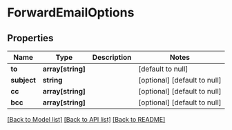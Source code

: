 # ForwardEmailOptions

## Properties
Name | Type | Description | Notes
------------ | ------------- | ------------- | -------------
**to** | **array[string]** |  | [default to null]
**subject** | **string** |  | [optional] [default to null]
**cc** | **array[string]** |  | [optional] [default to null]
**bcc** | **array[string]** |  | [optional] [default to null]

[[Back to Model list]](../README.md#documentation-for-models) [[Back to API list]](../README.md#documentation-for-api-endpoints) [[Back to README]](../README.md)


